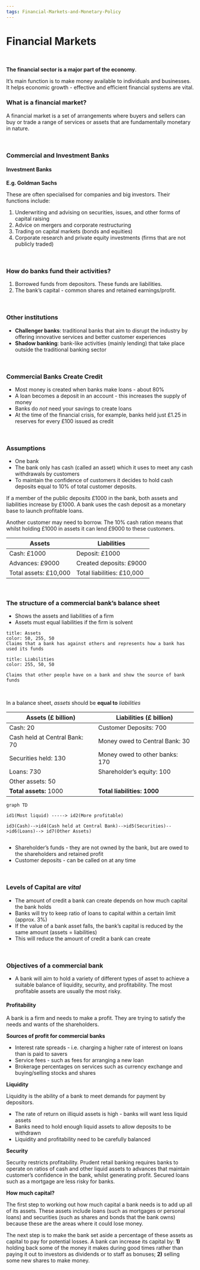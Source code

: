 ```yaml
---
tags: Financial-Markets-and-Monetary-Policy
--- 
```


# Financial Markets


</br>







**The financial sector is a major part of the economy**.

It’s main function is to make money available to individuals and businesses. It helps economic growth - effective and efficient financial systems are vital.

### What is a financial market?

A financial market is a set of arrangements where buyers and sellers can buy or trade a range of services or assets that are fundamentally monetary in nature.







</br>

### Commercial and Investment Banks

#### Investment Banks

**E.g. Goldman Sachs**







These are often specialised for companies and big investors. Their functions include:

1) Underwriting and advising on securities, issues, and other forms of capital raising
2) Advice on mergers and corporate restructuring
3) Trading on capital markets (bonds and equities)
4) Corporate research and private equity investments (firms that are not publicly traded)



</br>

### How do banks fund their activities?

1) Borrowed funds from depositors. These funds are liabilities.
2) The bank’s capital - common shares and retained earnings/profit.







</br>

### Other institutions

- **Challenger banks**: traditional banks that aim to disrupt the industry by offering innovative services and better customer experiences
- **Shadow banking**: bank-like activities (mainly lending) that take place outside the traditional banking sector







</br>

### Commercial Banks Create Credit

- Most money is created when banks make loans - about 80%
- A loan becomes a deposit in an account - this increases the supply of money
- Banks do *not* need your savings to create loans
- At the time of the financial crisis, for example, banks held just £1.25 in reserves for every £100 issued as credit







</br>

### Assumptions

- One bank
- The bank only has cash (called an asset) which it uses to meet any cash withdrawals by customers
- To maintain the confidence of customers it decides to hold cash deposits equal to 10% of total customer deposits.









If a member of the public deposits £1000 in the bank, both assets and liabilities increase by £1000. A bank uses the cash deposit as a monetary base to launch profitable loans.

Another customer may need to borrow. The 10% cash ration means that whilst holding £1000 in assets it can lend £9000 to these customers.

| Assets                | Liabilities                |
| --------------------- | -------------------------- |
| Cash: £1000           | Deposit: £1000             |
| Advances: £9000       | Created deposits: £9000    |
| Total assets: £10,000 | Total liabilities: £10,000 |

</br>

### The structure of a commercial bank’s balance sheet

- Shows the assets and liabilities of a firm
- Assets must equal liabilities if the firm is solvent








```ad-note
title: Assets
color: 50, 255, 50
Claims that a bank has against others and represents how a bank has used its funds
```

```ad-note
title: Liabilities
color: 255, 50, 50

Claims that other people have on a bank and show the source of bank funds
```
</br>

In a balance sheet, *assets* should be **equal to** *liabilities*

| Assets (£ billion)            | Liabilities (£ billion)        |
| ----------------------------- | ------------------------------ |
| Cash: 20                      | Customer Deposits: 700         |
| Cash held at Central Bank: 70 | Money owed to Central Bank: 30 |
| Securities held: 130          | Money owed to other banks: 170 |
| Loans: 730                    | Shareholder’s equity: 100      |
| Other assets: 50              |                                |
| **Total assets:** 1000        | **Total liabilities: 1000**    |

```mermaid
graph TD

id1(Most liquid) -----> id2(More profitable)

id3(Cash)-->id4(Cash held at Central Bank)-->id5(Securities)-->id6(Loans)--> id7(Other Assets)


```

- Shareholder’s funds -  they are not owned by the bank, but are owed to the shareholders and retained profit
- Customer deposits - can be called on at any time

</br>

### Levels of Capital are *vital*

- The amount of credit a bank can create depends on how much capital the bank holds
- Banks will try to keep ratio of loans to capital within a certain limit (approx. 3%)
- If the value of a bank asset falls, the bank’s capital is reduced by the same amount (assets = liabilities)
- This will reduce the amount of credit a bank can create





</br>

### Objectives of a commercial bank

- A bank will aim to hold a variety of different types of asset to achieve a suitable balance of liquidity, security, and profitability. The most profitable assets are usually the most risky.





#### Profitability

A bank is a firm and needs to make a profit. They are trying to satisfy the needs and wants of the shareholders.





**Sources of profit for commercial banks**

- Interest rate spreads - i.e. charging a higher rate of interest on loans than is paid to savers
- Service fees - such as fees for arranging a new loan
- Brokerage percentages on services such as currency exchange and buying/selling stocks and shares

**Liquidity**

Liquidity is the ability of a bank to meet demands for payment by depositors.

- The rate of return on illiquid assets is high - banks will want less liquid assets
- Banks need to hold enough liquid assets to allow deposits to be withdrawn
- Liquidity and profitability need to be carefully balanced

**Security**

Security restricts profitability. Prudent retail banking requires banks to operate on ratios of cash and other liquid assets to advances that maintain customer’s confidence in the bank, whilst generating profit. Secured loans such as a mortgage are less risky for banks.

**How much capital?**

The first step to working out how much capital a bank needs is to add up all of its assets. These assets include loans (such as mortgages or personal loans) and securities (such as shares and bonds that the bank owns) because these are the areas where it could lose money.

The next step is to make the bank set aside a percentage of these assets as capital to pay for potential losses. A bank can increase its capital by: **1)** holding back some of the money it makes during good times rather than paying it out to investors as dividends or to staff as bonuses; **2)** selling some new shares to make money.

</br>


